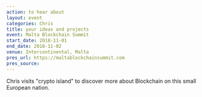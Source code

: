 ```yaml
---
action: to hear about
layout: event
categories: Chris
title: your ideas and projects
event: Malta Blockchain Summit
start_date: 2018-11-01
end_date: 2018-11-02
venue: Intercontinental, Malta
pres_url: https://maltablockchainsummit.com
pres_source:
---
```


Chris visits "crypto island" to discover more about Blockchain on this small European nation.
